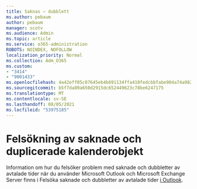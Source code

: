 ```yaml
---
title: Saknas – dubblett
ms.author: pebaum
author: pebaum
manager: scotv
ms.audience: Admin
ms.topic: article
ms.service: o365-administration
ROBOTS: NOINDEX, NOFOLLOW
localization_priority: Normal
ms.collection: Adm_O365
ms.custom:
- "3414"
- "9001433"
ms.openlocfilehash: 4a42eff05c07645eb4b691134ffa410fedcbbfabe904a74a9827fc4e1934d7a4
ms.sourcegitcommit: b5f7da89a650d2915dc652449623c78be6247175
ms.translationtype: MT
ms.contentlocale: sv-SE
ms.lasthandoff: 08/05/2021
ms.locfileid: "53975185"
---
```

# <a name="troubleshooting-missing-and-duplicate-calendar-items"></a>Felsökning av saknade och duplicerade kalenderobjekt

Information om hur du felsöker problem med saknade och dubbletter av avtalade tider när du använder Microsoft Outlook och Microsoft Exchange Server finns i Felsöka saknade och dubbletter av avtalade tider [i Outlook](https://support.microsoft.com/help/890436/how-to-troubleshoot-missing-and-duplicate-appointments-in-outlook).